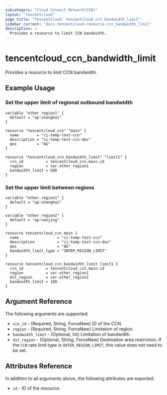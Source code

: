 ```yaml
---
subcategory: "Cloud Connect Network(CCN)"
layout: "tencentcloud"
page_title: "TencentCloud: tencentcloud_ccn_bandwidth_limit"
sidebar_current: "docs-tencentcloud-resource-ccn_bandwidth_limit"
description: |-
  Provides a resource to limit CCN bandwidth.
---
```


# tencentcloud_ccn_bandwidth_limit

Provides a resource to limit CCN bandwidth.

## Example Usage

### Set the upper limit of regional outbound bandwidth

```hcl
variable "other_region1" {
  default = "ap-shanghai"
}

resource "tencentcloud_ccn" "main" {
  name        = "ci-temp-test-ccn"
  description = "ci-temp-test-ccn-des"
  qos         = "AG"
}

resource "tencentcloud_ccn_bandwidth_limit" "limit1" {
  ccn_id          = tencentcloud_ccn.main.id
  region          = var.other_region1
  bandwidth_limit = 500
}
```

### Set the upper limit between regions

```hcl
variable "other_region1" {
  default = "ap-shanghai"
}

variable "other_region2" {
  default = "ap-nanjing"
}

resource tencentcloud_ccn main {
  name                 = "ci-temp-test-ccn"
  description          = "ci-temp-test-ccn-des"
  qos                  = "AG"
  bandwidth_limit_type = "INTER_REGION_LIMIT"
}

resource tencentcloud_ccn_bandwidth_limit limit1 {
  ccn_id          = tencentcloud_ccn.main.id
  region          = var.other_region1
  dst_region      = var.other_region2
  bandwidth_limit = 100
}
```

## Argument Reference

The following arguments are supported:

* `ccn_id` - (Required, String, ForceNew) ID of the CCN.
* `region` - (Required, String, ForceNew) Limitation of region.
* `bandwidth_limit` - (Optional, Int) Limitation of bandwidth.
* `dst_region` - (Optional, String, ForceNew) Destination area restriction. If the `CCN` rate limit type is `OUTER_REGION_LIMIT`, this value does not need to be set.

## Attributes Reference

In addition to all arguments above, the following attributes are exported:

* `id` - ID of the resource.



